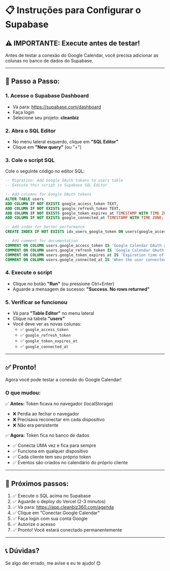 # 📋 Instruções para Configurar o Supabase

## ⚠️ IMPORTANTE: Execute antes de testar!

Antes de testar a conexão do Google Calendar, você precisa adicionar as colunas no banco de dados do Supabase.

---

## 🔧 Passo a Passo:

### 1. Acesse o Supabase Dashboard
- Vá para: https://supabase.com/dashboard
- Faça login
- Selecione seu projeto: **cleanbiz**

### 2. Abra o SQL Editor
- No menu lateral esquerdo, clique em **"SQL Editor"**
- Clique em **"New query"** (ou "+")

### 3. Cole o script SQL
Cole o seguinte código no editor SQL:

```sql
-- Migration: Add Google OAuth tokens to users table
-- Execute this script in Supabase SQL Editor

-- Add columns for Google OAuth tokens
ALTER TABLE users 
ADD COLUMN IF NOT EXISTS google_access_token TEXT,
ADD COLUMN IF NOT EXISTS google_refresh_token TEXT,
ADD COLUMN IF NOT EXISTS google_token_expires_at TIMESTAMP WITH TIME ZONE,
ADD COLUMN IF NOT EXISTS google_connected_at TIMESTAMP WITH TIME ZONE;

-- Add index for better performance
CREATE INDEX IF NOT EXISTS idx_users_google_token ON users(google_access_token) WHERE google_access_token IS NOT NULL;

-- Add comment for documentation
COMMENT ON COLUMN users.google_access_token IS 'Google Calendar OAuth access token';
COMMENT ON COLUMN users.google_refresh_token IS 'Google Calendar OAuth refresh token';
COMMENT ON COLUMN users.google_token_expires_at IS 'Expiration time of the access token';
COMMENT ON COLUMN users.google_connected_at IS 'When the user connected their Google Calendar';
```

### 4. Execute o script
- Clique no botão **"Run"** (ou pressione Ctrl+Enter)
- Aguarde a mensagem de sucesso: **"Success. No rows returned"**

### 5. Verificar se funcionou
- Vá para **"Table Editor"** no menu lateral
- Clique na tabela **"users"**
- Você deve ver as novas colunas:
  - ✅ `google_access_token`
  - ✅ `google_refresh_token`
  - ✅ `google_token_expires_at`
  - ✅ `google_connected_at`

---

## ✅ Pronto!

Agora você pode testar a conexão do Google Calendar!

### O que mudou:

✅ **Antes:** Token ficava no navegador (localStorage)
- ❌ Perdia ao fechar o navegador
- ❌ Precisava reconectar em cada dispositivo
- ❌ Não era persistente

✅ **Agora:** Token fica no banco de dados
- ✅ Conecta UMA vez e fica para sempre
- ✅ Funciona em qualquer dispositivo
- ✅ Cada cliente tem seu próprio token
- ✅ Eventos são criados no calendário do próprio cliente

---

## 🎯 Próximos passos:

1. ✅ Execute o SQL acima no Supabase
2. ✅ Aguarde o deploy do Vercel (2-3 minutos)
3. ✅ Vá para: https://app.cleanbiz360.com/agenda
4. ✅ Clique em "Conectar Google Calendar"
5. ✅ Faça login com sua conta Google
6. ✅ Autorize o acesso
7. ✅ Pronto! Você estará conectado permanentemente

---

## 📞 Dúvidas?

Se algo der errado, me avise e eu te ajudo! 😊

